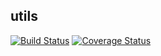 ## utils

[![Build Status](https://travis-ci.org/demonly/utils.svg?branch=master)](https://travis-ci.org/demonly/utils)
[![Coverage Status](https://coveralls.io/repos/github/demonly/utils/badge.svg?branch=master)](https://coveralls.io/github/demonly/utils?branch=master)